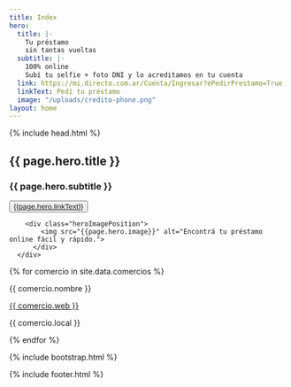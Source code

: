 ```yaml
---
title: Index
hero:
  title: |-
    Tu préstamo
    sin tantas vueltas
  subtitle: |-
    100% online
    Subí tu selfie + foto DNI y lo acreditamos en tu cuenta
  link: https://mi.directo.com.ar/Cuenta/Ingresar?ePedirPrestamo=True
  linkText: Pedí tu préstamo
  image: "/uploads/credito-phone.png"
layout: home
---
```


<!DOCTYPE html>
<html lang="es">

{% include head.html %}

<body>

<section class="bg_degrade bgCorners">
			<div class="main-container hero heroImage">
				<div class="heroTitle moduleLarge">
					<h1 class="heroTitleXL">{{ page.hero.title }}</h1>
					<h3>{{ page.hero.subtitle }}</h3>
					<button class="btn btn_large btnGreen btn-green__hover">
						<a href="{{page.hero.link}}" target="_self">{{page.hero.linkText}}</a>
					</button>
				</div>

        <div class="heroImagePosition">
	        <img src="{{page.hero.image}}" alt="Encontrá tu préstamo online fácil y rápido.">
	      </div>
      </div>
</section>



<div>
{% for comercio in site.data.comercios %}
<div class="{{ comercio.categoria }}">
<p> {{ comercio.nombre }} </p>
<a href="{{ comercio.web }}">
{{ comercio.web }}
</a>
<p> {{ comercio.local }}</p>
</div>
{% endfor %}
</div>

{% include bootstrap.html %}

</body>

{% include footer.html %}
</html>